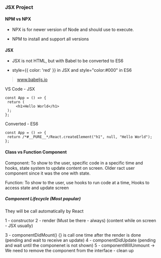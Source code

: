 ### JSX Project

#### NPM vs NPX

- NPX is for newer version of Node and should use to execute.

- NPM to install and support all versions

#### JSX

- JSX is not HTML, but with Babel to be converted to ES6

- style={{ color: 'red' }} in JSX and style="color:#000" in ES6

> www.babeljs.io

VS Code - JSX

```
const App = () => {
 return (
     <h1>Hello World</h1>
 );
};
```

Converted - ES6

```
const App = () => {
 return /*#__PURE__*/React.createElement("h1", null, "Hello World");
};
```

#### Class vs Function Component

Component: To show to the user, specific code in a specific time and hooks, state system to update content on screen. Older ract user component since it was the one with state.

Function: To show to the user, use hooks to run code at a time, Hooks to access state and update screen

##### Component Lifecycle (Most popular)

They will be call automatically by React

1 - constructor
2 - render (Must be there - always)
(content while on screen - JSX usually)

3 - componentDidMount() {} is call one time after the render is done
(pending and wait to receive an update)
4 - componentDidUpdate
(pending and wait until the componenet is not shown)
5 - componentWillUnmount -> We need to remove the component from the interface - clean up
